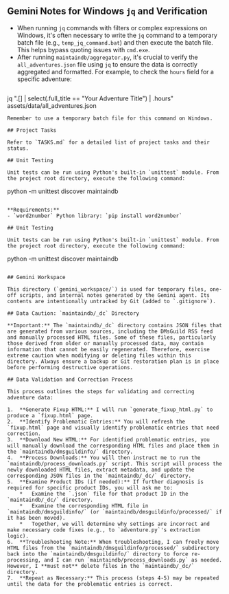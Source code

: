## Gemini Notes for Windows `jq` and Verification

- When running `jq` commands with filters or complex expressions on Windows, it's often necessary to write the `jq` command to a temporary batch file (e.g., `temp_jq_command.bat`) and then execute the batch file. This helps bypass quoting issues with `cmd.exe`.
- After running `maintaindb/aggregator.py`, it's crucial to verify the `all_adventures.json` file using `jq` to ensure the data is correctly aggregated and formatted. For example, to check the `hours` field for a specific adventure:
  ```
jq ".[] | select(.full_title == \"Your Adventure Title\") | .hours" assets/data/all_adventures.json
  ```
  Remember to use a temporary batch file for this command on Windows.

## Project Tasks

Refer to `TASKS.md` for a detailed list of project tasks and their status.

## Unit Testing

Unit tests can be run using Python's built-in `unittest` module. From the project root directory, execute the following command:

```
python -m unittest discover maintaindb
```

**Requirements:**
- `word2number` Python library: `pip install word2number`

## Unit Testing

Unit tests can be run using Python's built-in `unittest` module. From the project root directory, execute the following command:

```
python -m unittest discover maintaindb
```

## Gemini Workspace

This directory (`gemini_workspace/`) is used for temporary files, one-off scripts, and internal notes generated by the Gemini agent. Its contents are intentionally untracked by Git (added to `.gitignore`).

## Data Caution: `maintaindb/_dc` Directory

**Important:** The `maintaindb/_dc` directory contains JSON files that are generated from various sources, including the DMsGuild RSS feed and manually processed HTML files. Some of these files, particularly those derived from older or manually processed data, may contain information that cannot be easily regenerated. Therefore, exercise extreme caution when modifying or deleting files within this directory. Always ensure a backup or Git restoration plan is in place before performing destructive operations.

## Data Validation and Correction Process

This process outlines the steps for validating and correcting adventure data:

1.  **Generate Fixup HTML:** I will run `generate_fixup_html.py` to produce a `fixup.html` page.
2.  **Identify Problematic Entries:** You will refresh the `fixup.html` page and visually identify problematic entries that need correction.
3.  **Download New HTML:** For identified problematic entries, you will manually download the corresponding HTML files and place them in the `maintaindb/dmsguildinfo/` directory.
4.  **Process Downloads:** You will then instruct me to run the `maintaindb/process_downloads.py` script. This script will process the newly downloaded HTML files, extract metadata, and update the corresponding JSON files in the `maintaindb/_dc/` directory.
5.  **Examine Product IDs (if needed):** If further diagnosis is required for specific product IDs, you will ask me to:
    *   Examine the `.json` file for that product ID in the `maintaindb/_dc/` directory.
    *   Examine the corresponding HTML file in `maintaindb/dmsguildinfo/` (or `maintaindb/dmsguildinfo/processed/` if it has been moved).
    *   Together, we will determine why settings are incorrect and make necessary code fixes (e.g., to `adventure.py`'s extraction logic).
6.  **Troubleshooting Note:** When troubleshooting, I can freely move HTML files from the `maintaindb/dmsguildinfo/processed/` subdirectory back into the `maintaindb/dmsguildinfo/` directory to force re-processing, and I can run `maintaindb/process_downloads.py` as needed. However, I **must not** delete files in the `maintaindb/_dc/` directory.
7.  **Repeat as Necessary:** This process (steps 4-5) may be repeated until the data for the problematic entries is correct.